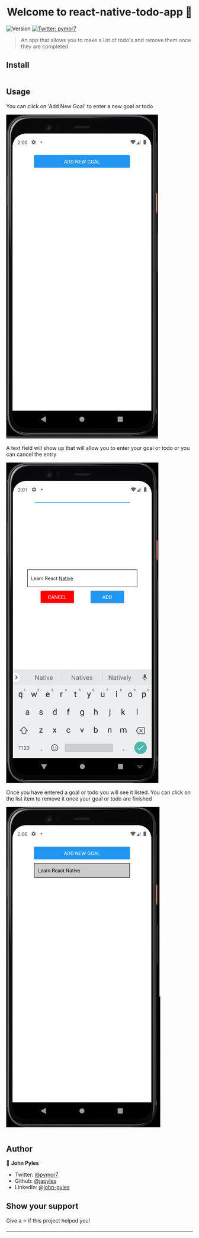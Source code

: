 <h1 align="center">Welcome to react-native-todo-app 👋</h1>
<p>
  <img alt="Version" src="https://img.shields.io/badge/version-1.0.0-blue.svg?cacheSeconds=2592000" />
  <a href="https://twitter.com/pymor7" target="_blank">
    <img alt="Twitter: pymor7" src="https://img.shields.io/twitter/follow/pymor7.svg?style=social" />
  </a>
</p>

> An app that allows you to make a list of todo's and remove them once they are completed

## Install

```sh

```

## Usage

You can click on 'Add New Goal' to enter a new goal or todo

![alt text](https://github.com/japyles/react-native-todo-app/blob/main/assets/home-screen.png?raw=true)


A text field will show up that will allow you to enter your goal or todo or you can cancel the entry

![alt text](https://github.com/japyles/react-native-todo-app/blob/main/assets/enter-data.png?raw=true)


Once you have entered a goal or todo you will see it listed. You can click on the list item to remove it once your goal or todo are finished

![alt text](https://github.com/japyles/react-native-todo-app/blob/main/assets/list-view.png?raw=true)

```sh

```

## Author

👤 **John Pyles**

* Twitter: [@pymor7](https://twitter.com/pymor7)
* Github: [@japyles](https://github.com/japyles)
* LinkedIn: [@john-pyles](https://linkedin.com/in/john-pyles)

## Show your support

Give a ⭐️ if this project helped you!

***
